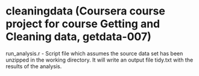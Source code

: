 cleaningdata (Coursera course project for course Getting and Cleaning data, getdata-007)
========================================================================================

run_analysis.r - Script file which assumes the source data set has been unzipped in the working directory. It
                 will write an output file tidy.txt with the results of the analysis.
